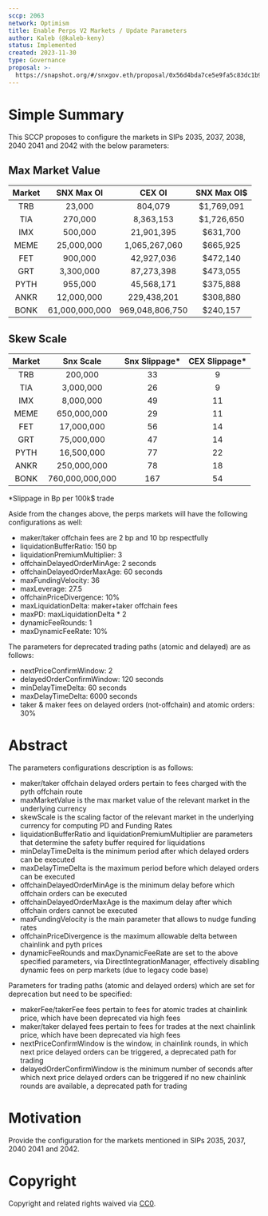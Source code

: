 ```yaml
---
sccp: 2063
network: Optimism
title: Enable Perps V2 Markets / Update Parameters
author: Kaleb (@kaleb-keny)
status: Implemented
created: 2023-11-30
type: Governance
proposal: >-
  https://snapshot.org/#/snxgov.eth/proposal/0x56d4bda7ce5e9fa5c83dc1b9c822cee3f37264ec0b7f49b15f7192da5276eb01
---
```


# Simple Summary

This SCCP proposes to configure the markets in SIPs 2035, 2037, 2038, 2040 2041 and 2042 with the below parameters:

## Max Market Value

| **Market** | **SNX Max OI** |    **CEX OI**   | **SNX Max OI$** |
|:----------:|:--------------:|:---------------:|:---------------:|
|     TRB    |     23,000     |     804,079     |    $1,769,091   |
|     TIA    |     270,000    |    8,363,153    |    $1,726,650   |
|     IMX    |     500,000    |    21,901,395   |     $631,700    |
|    MEME    |   25,000,000   |  1,065,267,060  |     $665,925    |
|     FET    |     900,000    |    42,927,036   |     $472,140    |
|     GRT    |    3,300,000   |    87,273,398   |     $473,055    |
|    PYTH    |     955,000    |    45,568,171   |     $375,888    |
|    ANKR    |   12,000,000   |   229,438,201   |     $308,880    |
|    BONK    | 61,000,000,000 | 969,048,806,750 |     $240,157    |


## Skew Scale

| **Market** |  **Snx Scale**  | **Snx Slippage*** | **CEX Slippage*** |
|:----------:|:---------------:|:-----------------:|:-----------------:|
|     TRB    |     200,000     |         33        |         9         |
|     TIA    |    3,000,000    |         26        |         9         |
|     IMX    |    8,000,000    |         49        |         11        |
|    MEME    |   650,000,000   |         29        |         11        |
|     FET    |    17,000,000   |         56        |         14        |
|     GRT    |    75,000,000   |         47        |         14        |
|    PYTH    |    16,500,000   |         77        |         22        |
|    ANKR    |   250,000,000   |         78        |         18        |
|    BONK    | 760,000,000,000 |        167        |         54        |

*Slippage in Bp per 100k$ trade


Aside from the changes above, the perps markets will have the following configurations as well:
- maker/taker offchain fees are 2 bp and 10 bp respectfully
- liquidationBufferRatio: 150 bp 
- liquidationPremiumMultiplier: 3 
- offchainDelayedOrderMinAge: 2 seconds
- offchainDelayedOrderMaxAge: 60 seconds
- maxFundingVelocity: 36
- maxLeverage: 27.5
- offchainPriceDivergence: 10%
- maxLiquidationDelta: maker+taker offchain fees 
- maxPD: maxLiquidationDelta * 2
- dynamicFeeRounds: 1
- maxDynamicFeeRate: 10%

The parameters for deprecated trading paths (atomic and delayed) are as follows:
- nextPriceConfirmWindow: 2
- delayedOrderConfirmWindow: 120 seconds
- minDelayTimeDelta: 60 seconds
- maxDelayTimeDelta: 6000 seconds
- taker & maker fees on delayed orders (not-offchain) and atomic orders: 30%

# Abstract

The parameters configurations description is as follows:
- maker/taker offchain delayed orders pertain to fees charged with the pyth offchain route
- maxMarketValue is the max market value of the relevant market in the underlying currency
- skewScale is the scaling factor of the relevant market in the underlying currency for computing PD and Funding Rates
- liquidationBufferRatio and liquidationPremiumMultiplier are parameters that determine the safety buffer required for liquidations
- minDelayTimeDelta is the minimum period after which delayed orders can be executed
- maxDelayTimeDelta is the maximum period before which delayed orders can be executed
- offchainDelayedOrderMinAge is the minimum delay before which offchain orders can be executed
- offchainDelayedOrderMaxAge is the maximum delay after which offchain orders cannot be executed
- maxFundingVelocity is the main parameter that allows to nudge funding rates
- offchainPriceDivergence is the maximum allowable delta between chainlink and pyth prices
- dynamicFeeRounds and maxDynamicFeeRate are set to the above specified parameters, via DirectIntegrationManager, effectively disabling dynamic fees on perp markets (due to legacy code base)

Parameters for trading paths (atomic and delayed orders) which are set for deprecation but need to be specified: 
- makerFee/takerFee fees pertain to fees for atomic trades at chainlink price, which have been deprecated via high fees
- maker/taker delayed fees pertain to fees for trades at the next chainlink price, which have been deprecated via high fees
- nextPriceConfirmWindow is the window, in chainlink rounds, in which next price delayed orders can be triggered, a deprecated path for trading
- delayedOrderConfirmWindow is the minimum number of seconds after which next price delayed orders can be triggered if no new chainlink rounds are available, a deprecated path for trading

# Motivation

Provide the configuration for the markets mentioned in SIPs 2035, 2037, 2040 2041 and 2042.

# Copyright

Copyright and related rights waived via [CC0](https://creativecommons.org/publicdomain/zero/1.0/).


